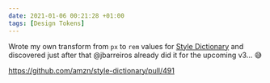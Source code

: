 ```yaml
---
date: 2021-01-06 00:21:28 +01:00
tags: [Design Tokens]
---
```


Wrote my own transform from `px` to `rem` values for [Style Dictionary](https://amzn.github.io/style-dictionary/) and discovered just after that @jbarreiros already did it for the upcoming v3… 😅

https://github.com/amzn/style-dictionary/pull/491